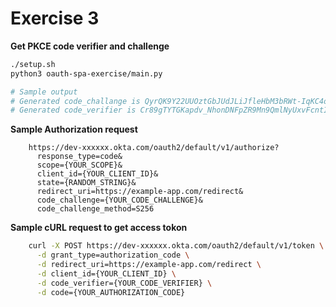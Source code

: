 # Exercise 3

**Get PKCE code verifier and challenge**

```bash
./setup.sh
python3 oauth-spa-exercise/main.py

# Sample output
# Generated code_challange is QyrQK9Y22UUOztGbJUdJLiJfleHbM3bRWt-IqKC4o54
# Generated code_verifier is Cr89gTYTGKapdv_NhonDNFpZR9Mn9QmlNyUxvFcntIXYXNXxcW8ODl2YRbi2Tmm3ElcZcmEVNwTBUUOeVD_DBXVpnBo3oaGz6-cT-09gJHApysgn6hW-IL8DQMfMezi3

```

**Sample Authorization request**

```
    https://dev-xxxxxx.okta.com/oauth2/default/v1/authorize?
      response_type=code&
      scope={YOUR_SCOPE}&
      client_id={YOUR_CLIENT_ID}&
      state={RANDOM_STRING}&
      redirect_uri=https://example-app.com/redirect&
      code_challenge={YOUR_CODE_CHALLENGE}&
      code_challenge_method=S256
```

**Sample cURL request to get access tokon**

```bash
    curl -X POST https://dev-xxxxxx.okta.com/oauth2/default/v1/token \
      -d grant_type=authorization_code \
      -d redirect_uri=https://example-app.com/redirect \
      -d client_id={YOUR_CLIENT_ID} \
      -d code_verifier={YOUR_CODE_VERIFIER} \
      -d code={YOUR_AUTHORIZATION_CODE}
```
